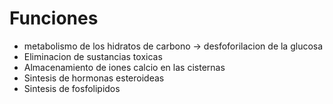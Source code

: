 # Funciones
- metabolismo de los hidratos de carbono → desfoforilacion de la glucosa
- Eliminacion de sustancias toxicas
- Almacenamiento de iones calcio en las cisternas
- Sintesis de hormonas esteroideas
- Sintesis de fosfolipidos